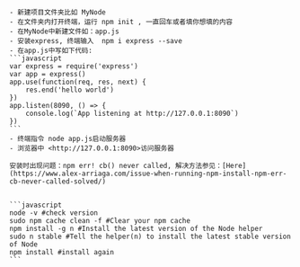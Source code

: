 ````# NodeJS服务器搭建


- 新建项目文件夹比如 MyNode
- 在文件夹内打开终端，运行 npm init , 一直回车或者填你想填的内容
- 在MyNode中新建文件如：app.js
- 安装express, 终端输入  npm i express --save
- 在app.js中写如下代码:
​```javascript
var express = require('express')
var app = express()
app.use(function(req, res, next) {
    res.end('hello world')
})
app.listen(8090, () => {
    console.log(`App listening at http://127.0.0.1:8090`)
})
```
- 终端指令 node app.js启动服务器
- 浏览器中 <http://127.0.0.1:8090>访问服务器

安装时出现问题：npm err! cb() never called, 解决方法参见：[Here](https://www.alex-arriaga.com/issue-when-running-npm-install-npm-err-cb-never-called-solved/)


```javascript
node -v #check version
sudo npm cache clean -f #Clear your npm cache
npm install -g n #Install the latest version of the Node helper
sudo n stable #Tell the helper(n) to install the latest stable version of Node
npm install #install again
```

